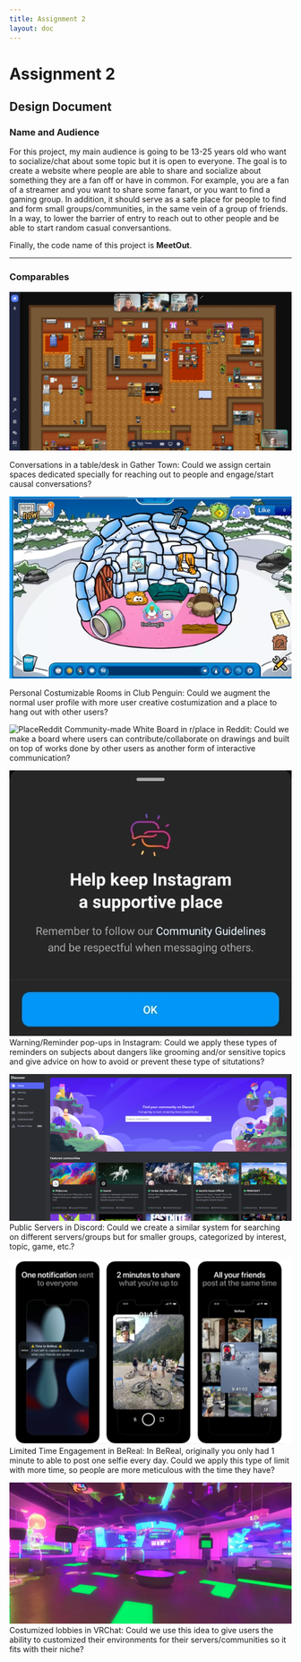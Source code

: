 ```yaml
---
title: Assignment 2
layout: doc
---
```


# Assignment 2

## Design Document

### Name and Audience

For this project, my main audience is going to be 13-25 years old who want to socialize/chat about some topic but it is open to everyone. The goal is to create a website where people are able to share and socialize about something they are a fan off or have in common. For example, you are a fan of a streamer and you want to share some fanart, or you want to find a gaming group. In addition, it should serve as a safe place for people to find and form small groups/communities, in the same vein of a group of friends. In a way, to lower the barrier of entry to reach out to other people and be able to start random casual conversantions.

Finally, the code name of this project is **MeetOut**.

---

### Comparables

![GatherTownexample](../../assets/images/assignment2/gather%20town%20lobby.webp)

Conversations in a table/desk in Gather Town: Could we assign certain spaces dedicated specially for reaching out to people and engage/start causal conversations?

![ClubPenguinHome](../../assets/images/assignment2/club%20penguin%20home.png)

Personal Costumizable Rooms in Club Penguin: Could we augment the normal user profile with more user creative costumization and a place to hang out with other users?

![PlaceReddit](../../assets/images/assignment2/place%20reddit.gif)
Community-made White Board in r/place in Reddit: Could we make a board where users can contribute/collaborate on drawings and built on top of works done by other users as another form of interactive communication?

![InstagramWarning](../../assets/images/assignment2/instagram%20reminder.webp)
Warning/Reminder pop-ups in Instagram: Could we apply these types of reminders on subjects about dangers like grooming and/or sensitive topics and give advice on how to avoid or prevent these type of situtations?

![DiscordPublicServers](../../assets/images/assignment2/public%20discord%20servers.png)
Public Servers in Discord: Could we create a similar system for searching on different servers/groups but for smaller groups, categorized by interest, topic, game, etc.?

![BeReal](../../assets/images/assignment2/bereal.png)
Limited Time Engagement in BeReal: In BeReal, originally you only had 1 minute to able to post one selfie every day. Could we apply this type of limit with more time, so people are more meticulous with the time they have?

![VRLobby](../../assets//images//assignment2/vrchat%20lobby.webp)
Costumized lobbies in VRChat: Could we use this idea to give users the ability to customized their environments for their servers/communities so it fits with their niche?
